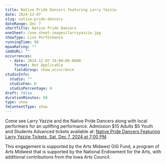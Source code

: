 ```yaml
---
title: Native Pride Dancers featuring Larry Yazzie
date: 2024-12-07
slug: native-pride-dancers
dateRange: Dec 7
shortTitle: Native Pride Dancers
oneSheet: /one-sheet-images/larryyazzie.jpg
showType: Live Performance
runningTime: 90
mpaaRating: ""
imdbURL: ""
occurrences:
  - date: 2024-12-07 19:00:00-0600
    format: Not Applicable
    fieldGroup: show_occurrence
studioInfo:
  studio: ""
  studioFee: 0
  studioPercentage: 0
draft: false
durationMinutes: 90
type: show
fmContentType: show
---
```

Come see Larry Yazzie and the Native Pride Dancers along with local performers for an uplifting performance.
Admission $15 Adults $5 Youth and Students
Advanced tickets available at: [Native Pride Dancers Featuring Larry Yazzie Tickets, Sat, Dec 7, 2024 at 7:00 PM](https://www.eventbrite.com/e/native-pride-dancers-featuring-larry-yazzie-tickets-1093914219879?aff=ehometext).

This engagement is supported by the Arts Midwest GIG Fund, a program of Arts Midwest that is supported by the National Endowment for the Arts, with additional contributions from the Iowa Arts Council.